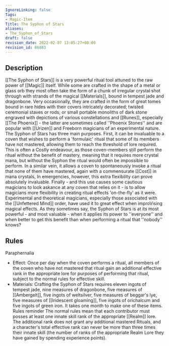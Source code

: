 ```yaml
---
IgnoreLinking: false
Tags:
- Magic-Item
Title: The Syphon of Stars
aliases:
- The_Syphon_of_Stars
draft: false
revision_date: 2022-02-07 13:05:27+00:00
revision_id: 86883
---
```


## Description
[[The Syphon of Stars]] is a very powerful ritual tool attuned to the raw power of [[Magic]] itself. While some are crafted in the shape of a metal or glass orb they most often take the form of a chunk of irregular crystal shot through with strands of the magical [[Materials]], bound in tempest jade and dragonbone. Very occasionally, they are crafted in the form of great tomes bound in rare hides with their covers intricately decorated; twisted ceremonial staves or rods; or small portable monoliths of dark stone engraved with depictions of various constellations and [[Runes]], especially [[The Phoenix]] - the latter are sometimes called ''Phoenix Stones'' and are popular with [[Urizen]] and Freeborn magicians of an experimental nature. 
The Syphon of Stars has three main purposes. First, it can be invaluable to a coven that wishes to perform a 'formulaic' ritual that some of its members have not mastered, allowing them to reach the threshold of lore required. This is often a Costly endeavour, as those coven-members still perform the ritual without the benefit of mastery, meaning that it requires more crystal mana, but without the Syphon the ritual would often be impossible to perform.
In a similar vein, it allows a coven to spontaneously invoke a ritual that none of them have mastered, again with a commensurate [[Cost]] in mana crystals, In emergencies, however, this extra flexibility can prove absolutely invaluable. 
Finally - and this use causes some cautious magicians to look askance at any coven that relies on it - is to allow magicians more flexibility in creating ritual effects 'on-the-fly' as it were. Experimental and theoretical magicians, especially those associated with the [[Unfettered Mind]] order, have used it to great effect when improVising magical effects. As they sometimes say, the Syphon of Stars is at its most powerful - and most valuable - when it applies its power to ''everyone'' and when better to get this benefit than when performing a ritual that ''nobody'' knows?
## Rules
Paraphernalia
* Effect: Once per day when the coven performs a ritual, all members of the coven who have not mastered that ritual gain an additional effective rank in the appropriate lore for purposes of performing that ritual, subject to the normal rules for effective skill.
* Materials: Crafting the Syphon of Stars requires eleven ingots of tempest jade, nine measures of dragonbone, five measures of [[Ambergelt]], five ingots of weltsilver, five measures of beggar's lye, five measures of [[Iridescent gloaming]], five ingots of orichalcum and five ingots of green iron. It takes one month to make one of these items.
Rules reminder
The normal rules mean that each contributor must posses at least one innate skill rank of the appropriate [[Realm]] lore. The additional rank does not grant any additional mastered Rituals, and a character's total effective rank can never be more than three times their innate skill (the number of ranks of the appropriate Realm Lore they have gained by spending experience points).